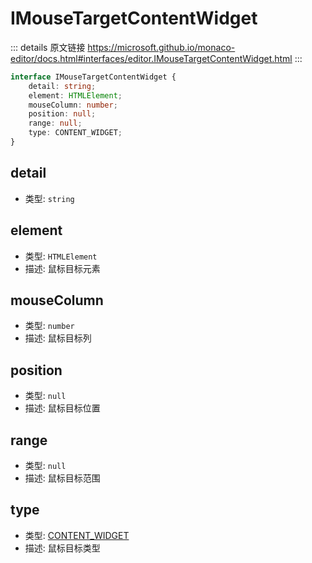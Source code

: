 # IMouseTargetContentWidget
        
::: details 原文链接
https://microsoft.github.io/monaco-editor/docs.html#interfaces/editor.IMouseTargetContentWidget.html
:::

```ts
interface IMouseTargetContentWidget {
    detail: string;
    element: HTMLElement;
    mouseColumn: number;
    position: null;
    range: null;
    type: CONTENT_WIDGET;
}
```

## detail
- 类型: `string`
## element
- 类型: `HTMLElement`
- 描述: 鼠标目标元素
## mouseColumn
- 类型: `number`
- 描述: 鼠标目标列
## position
- 类型: `null`
- 描述: 鼠标目标位置
## range
- 类型: `null`
- 描述: 鼠标目标范围
## type
- 类型: [CONTENT_WIDGET](/api/editor/MouseTargetType.md#content-widget)
- 描述: 鼠标目标类型